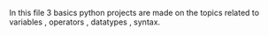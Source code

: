 In this file 3 basics python projects are made on the topics related to variables , operators , datatypes , syntax.
